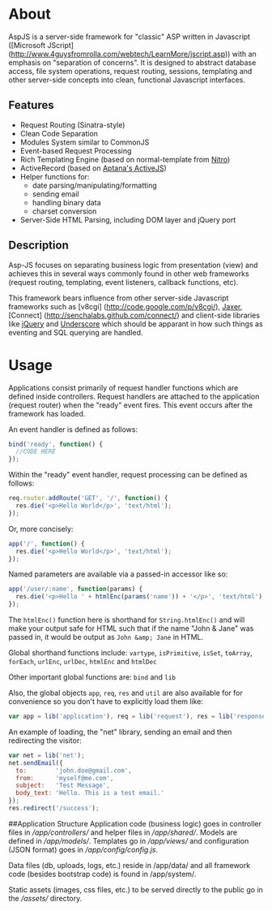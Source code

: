 # About
AspJS is a server-side framework for "classic" ASP written in Javascript ([Microsoft JScript]
(http://www.4guysfromrolla.com/webtech/LearnMore/jscript.asp)) with an emphasis on "separation of
concerns". It is designed to abstract database access, file system operations, request routing,
sessions, templating and other server-side concepts into clean, functional Javascript interfaces.

## Features
+ Request Routing (Sinatra-style)
+ Clean Code Separation
+ Modules System similar to CommonJS
+ Event-based Request Processing
+ Rich Templating Engine (based on normal-template from [Nitro](/gmosx/nitro))
+ ActiveRecord (based on [Aptana's ActiveJS](/aptana/activejs))
+ Helper functions for:
  - date parsing/manipulating/formatting
  - sending email
  - handling binary data
  - charset conversion
+ Server-Side HTML Parsing, including DOM layer and jQuery port

## Description
Asp-JS focuses on separating business logic from presentation (view) and achieves this in several ways
commonly found in other web frameworks (request routing, templating, event listeners,
callback functions, etc).

This framework bears influence from other server-side Javascript frameworks such as [v8cgi]
(http://code.google.com/p/v8cgi/), [Jaxer](http://jaxer.org/), [Connect]
(http://senchalabs.github.com/connect/) and client-side libraries like [jQuery](http://jquery.com/)
and [Underscore](http://documentcloud.github.com/underscore/) which should be apparant in
how such things as eventing and SQL querying are handled.

# Usage
Applications consist primarily of request handler functions which are defined inside controllers.
Request handlers are attached to the application (request router) when the "ready" event fires. This
event occurs after the framework has loaded.

An event handler is defined as follows:

```javascript
bind('ready', function() {
  //CODE HERE
});
```

Within the "ready" event handler, request processing can be defined as follows:

```javascript
req.router.addRoute('GET', '/', function() {
  res.die('<p>Hello World</p>', 'text/html');
});
```

Or, more concisely:

```javascript
app('/', function() {
  res.die('<p>Hello World</p>', 'text/html');
});
```

Named parameters are available via a passed-in accessor like so:

```javascript
app('/user/:name', function(params) {
  res.die('<p>Hello ' + htmlEnc(params('name')) + '</p>', 'text/html');
});
```


The `htmlEnc()` function here is shorthand for `String.htmlEnc()` and will make your output safe for
HTML such that if the name "John & Jane" was passed in, it would be output as `John &amp; Jane` in
HTML.

Global shorthand functions include: `vartype`, `isPrimitive`, `isSet`, `toArray`, `forEach`,
`urlEnc`, `urlDec`, `htmlEnc` and `htmlDec`

Other important global functions are: `bind` and `lib`

Also, the global objects `app`, `req`, `res` and `util` are also available for for convenience so you
don't have to explicitly load them like:

```javascript
var app = lib('application'), req = lib('request'), res = lib('response'), util = lib('util');
```

An example of loading, the "net" library, sending an email and then redirecting the visitor:

```javascript
var net = lib('net');
net.sendEmail({
  to:        'john.doe@gmail.com',
  from:      'myself@me.com',
  subject:   'Test Message',
  body_text: 'Hello. This is a test email.'
});
res.redirect('/success');
```

##Application Structure
Application code (business logic) goes in controller files in _/app/controllers/_  and helper files
in _/app/shared/_. Models are defined in _/app/models/_. Templates go in _/app/views/_ and
configuration (JSON format) goes in _/app/config/config.js_.

Data files (db, uploads, logs, etc.) reside in /app/data/ and all framework code (besides bootstrap
code) is found in /app/system/.

Static assets (images, css files, etc.) to be served directly to the public go in the _/assets/_
directory.

